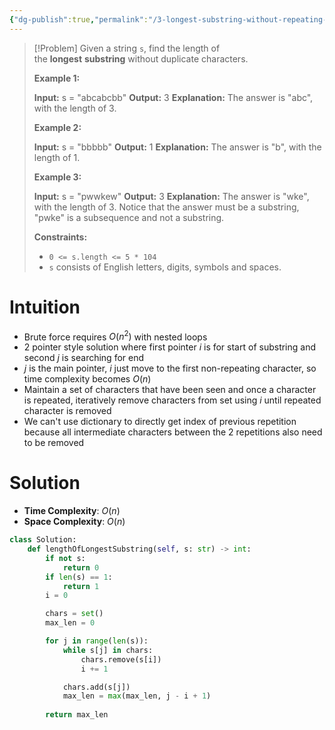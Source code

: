 ```yaml
---
{"dg-publish":true,"permalink":"/3-longest-substring-without-repeating-characters/","tags":["string","substring","hashing","twoPointer"]}
---
```


> [!Problem]
> Given a string `s`, find the length of the **longest** **substring** without duplicate characters.
> 
> **Example 1:**
> 
> **Input:** s = "abcabcbb"
> **Output:** 3
> **Explanation:** The answer is "abc", with the length of 3.
> 
> **Example 2:**
> 
> **Input:** s = "bbbbb"
> **Output:** 1
> **Explanation:** The answer is "b", with the length of 1.
> 
> **Example 3:**
> 
> **Input:** s = "pwwkew"
> **Output:** 3
> **Explanation:** The answer is "wke", with the length of 3.
> Notice that the answer must be a substring, "pwke" is a subsequence and not a substring.
> 
> **Constraints:**
> 
> - `0 <= s.length <= 5 * 104`
> - `s` consists of English letters, digits, symbols and spaces.
# Intuition
- Brute force requires $O(n^2)$ with nested loops
- 2 pointer style solution where first pointer $i$ is for start of substring and second $j$ is searching for end
- $j$ is the main pointer, $i$ just move to the first non-repeating character, so time complexity becomes $O(n)$
- Maintain a set of characters that have been seen and once a character is repeated, iteratively remove characters from set using $i$ until repeated character is removed
- We can't use dictionary to directly get index of previous repetition because all intermediate characters between the 2 repetitions also need to be removed

# Solution
- **Time Complexity**: $O(n)$
- **Space Complexity**: $O(n)$
```python
class Solution:
    def lengthOfLongestSubstring(self, s: str) -> int:
        if not s:
            return 0
        if len(s) == 1:
            return 1
        i = 0

        chars = set()
        max_len = 0

        for j in range(len(s)):
            while s[j] in chars:
                chars.remove(s[i])
                i += 1

            chars.add(s[j])
            max_len = max(max_len, j - i + 1)
        
        return max_len
```
